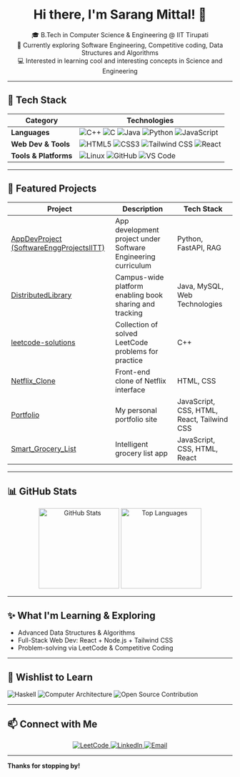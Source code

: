 <!-- ===== PROFILE HEADER ===== -->
<h1 align="center">Hi there, I'm Sarang Mittal! 👋</h1>
<p align="center">
  🎓 B.Tech in Computer Science & Engineering @ IIT Tirupati<br>
  🌱 Currently exploring Software Engineering, Competitive coding, Data Structures and Algorithms<br>
  💻 Interested in learning cool and interesting concepts in Science and Engineering
</p>

---

##  🔧 Tech Stack

| Category              | Technologies |
|----------------------|--------------|
| **Languages**         | ![C++](https://img.shields.io/badge/-C++-00599C?style=for-the-badge&logo=c%2B%2B&logoColor=white) ![C](https://img.shields.io/badge/-C-A8B9CC?style=for-the-badge&logo=c&logoColor=white) ![Java](https://img.shields.io/badge/-Java-007396?style=for-the-badge&logo=java&logoColor=white) ![Python](https://img.shields.io/badge/-Python-3776AB?style=for-the-badge&logo=python&logoColor=white) ![JavaScript](https://img.shields.io/badge/-JavaScript-F7DF1E?style=for-the-badge&logo=javascript&logoColor=black) |
| **Web Dev & Tools**   | ![HTML5](https://img.shields.io/badge/-HTML5-E34F26?style=for-the-badge&logo=html5&logoColor=white) ![CSS3](https://img.shields.io/badge/-CSS3-1572B6?style=for-the-badge&logo=css3&logoColor=white) ![Tailwind CSS](https://img.shields.io/badge/-Tailwind_CSS-38B2AC?style=for-the-badge&logo=tailwind-css&logoColor=white) ![React](https://img.shields.io/badge/-React-61DAFB?style=for-the-badge&logo=react&logoColor=black)|
| **Tools & Platforms** | ![Linux](https://img.shields.io/badge/-Linux-FCC624?style=for-the-badge&logo=linux&logoColor=black) ![GitHub](https://img.shields.io/badge/-GitHub-181717?style=for-the-badge&logo=github&logoColor=white) ![VS Code](https://img.shields.io/badge/-VS_Code-007ACC?style=for-the-badge&logo=visual-studio-code&logoColor=white) |


---

##  🚀 Featured Projects

| Project | Description | Tech Stack |
|--------|-------------|------------|
| [AppDevProject (SoftwareEnggProjectsIITT)](https://github.com/sm2909/SoftwareEnggProjectsIITT/tree/main/AppDevProject) | App development project under Software Engineering curriculum | Python, FastAPI, RAG |
| [DistributedLibrary](https://github.com/sm2909/DistributedLibrary) | Campus-wide platform enabling book sharing and tracking | Java, MySQL, Web Technologies |
| [leetcode-solutions](https://github.com/sm2909/leetcode-solutions) | Collection of solved LeetCode problems for practice | C++ |
| [Netflix_Clone](https://github.com/sm2909/Netflix_Clone) | Front-end clone of Netflix interface | HTML, CSS |
| [Portfolio](https://github.com/sm2909/Portfolio) | My personal portfolio site | JavaScript, CSS, HTML, React, Tailwind CSS |
| [Smart_Grocery_List](https://github.com/sm2909/Smart_Grocery_List) | Intelligent grocery list app | JavaScript, CSS, HTML, React |

---

##  📊 GitHub Stats

<p align="center">
  <img src="https://github-readme-stats.vercel.app/api?username=sm2909&show_icons=true&theme=radical" alt="GitHub Stats" height="180"/>
  <img src="https://github-readme-stats.vercel.app/api/top-langs/?username=sm2909&layout=compact&theme=radical" alt="Top Languages" height="180"/>
</p>

---

##  ✨ What I'm Learning & Exploring
- Advanced Data Structures & Algorithms  
- Full-Stack Web Dev: React + Node.js + Tailwind CSS  
- Problem-solving via LeetCode & Competitive Coding

---

## 📝 Wishlist to Learn

![Haskell](https://img.shields.io/badge/-Haskell-5D4F85?style=for-the-badge&logo=haskell&logoColor=white)
![Computer Architecture](https://img.shields.io/badge/-Computer%20Architecture-0078D7?style=for-the-badge&logo=amd&logoColor=white)
![Open Source Contribution](https://img.shields.io/badge/-Open%20Source%20Contribution-3DA639?style=for-the-badge&logo=opensourceinitiative&logoColor=white)

---

##  📫 Connect with Me
<p align="center">
  <a href="https://leetcode.com/u/sm_2909/">
    <img src="https://img.shields.io/badge/LeetCode-000000?style=flat-square&logo=leetcode&logoColor=orange" alt="LeetCode"/>
  </a>
  <a href="https://in.linkedin.com/in/sarang-mittal-986138310">
    <img src="https://img.shields.io/badge/LinkedIn-blue?style=flat-square&logo=linkedin" alt="LinkedIn"/>
  </a>
  <a href="mailto:cs24b039@iittp.ac.in">
    <img src="https://img.shields.io/badge/Email-D14836?style=flat-square&logo=gmail&logoColor=white" alt="Email"/>
  </a>
</p>

---

**Thanks for stopping by!** 
